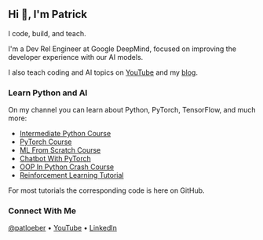 ## Hi 👋, I'm Patrick

I code, build, and teach.

I'm a Dev Rel Engineer at Google DeepMind, focused on improving the developer experience with our AI models.

I also teach coding and AI topics on [YouTube](http://youtube.com/@patloeber) and my [blog](https://www.patloeber.com).

### Learn Python and AI

On my channel you can learn about Python, PyTorch, TensorFlow, and much more:

- [Intermediate Python Course](https://www.youtube.com/playlist?list=PLqnslRFeH2UqLwzS0AwKDKLrpYBKzLBy2)
- [PyTorch Course](https://www.youtube.com/playlist?list=PLqnslRFeH2UrcDBWF5mfPGpqQDSta6VK4)
- [ML From Scratch Course](https://www.youtube.com/playlist?list=PLqnslRFeH2Upcrywf-u2etjdxxkL8nl7E)
- [Chatbot With PyTorch](https://www.youtube.com/playlist?list=PLqnslRFeH2UrFW4AUgn-eY37qOAWQpJyg)
- [OOP In Python Crash Course](https://youtu.be/-pEs-Bss8Wc)
- [Reinforcement Learning Tutorial](https://youtube.com/playlist?list=PLqnslRFeH2UrDh7vUmJ60YrmWd64mTTKV&si=YhrK6_QRavIYx7Z0)

For most tutorials the corresponding code is here on GitHub.

### Connect With Me

[@patloeber](https://x.com/patloeber) • [YouTube](http://youtube.com/@patloeber) • [LinkedIn](https://www.linkedin.com/in/patrick-l%C3%B6ber-403022137)

